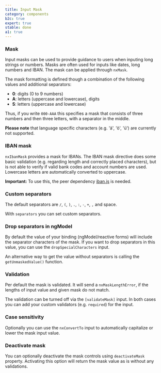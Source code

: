 ```yaml
---
title: Input Mask
category: components
b2c: true
expert: true
stable: done
a1: true
---
```


### Mask

Input masks can be used to provide guidance to users when inputing long strings or numbers. Masks are often used for inputs like dates, long numbers and IBAN. The mask can be applied through `nxMask`.

The mask formatting is defined though a combination of the following values and additional separators:

-   **0**: digits (0 to 9 numbers)
-   **A**: letters (uppercase and lowercase), digits
-   **S**: letters (uppercase and lowercase)

Thus, if you write `000-AAA` this specifies a mask that consists of three numbers and then three letters, with a separator in the middle.

**Please note** that language specific characters (e.g. 'ä', 'ö', 'ü') are currently not supported.

<!-- example(mask) -->

### IBAN mask

`nxIbanMask` provides a mask for IBANs. The IBAN mask directive does some basic validation (e.g. regarding length and correctly placed characters), but is not able to verify if valid bank codes and account numbers are used. Lowercase letters are automatically converted to uppercase.

**Important:** To use this, the peer dependency [iban.js](https://github.com/arhs/iban.js/) is needed.

<!-- example(iban-mask) -->

### Custom separators

The default separators are `/`, `(`, `)`, `.`, `:`, `-`, `+`, `,` and space.

With `separators` you can set custom separators.

<!-- example(mask-separators) -->

### Drop separators in ngModel

By default the value of your binding (ngModel/reactive forms) will include the separator characters of the mask. If you want to drop separators in this value, you can use the `dropSpecialCharacters` input.

An alternative way to get the value without separators is calling the `getUnmaskedValue()` function.

<!-- example(mask-drop-characters) -->

### Validation

Per default the mask is validated. It will send a `nxMaskLengthError`, if the lengths of input value and given mask do not match.

The validation can be turned off via the `[validateMask]` input. In both cases you can add your custom validators (e.g. `required`) for the input.

<!-- example(mask-validation) -->

### Case sensitivity

Optionally you can use the `nxConvertTo` input to automatically capitalize or lower the mask input value.

<!-- example(mask-case) -->

### Deactivate mask

You can optionally deactivate the mask controls using `deactivateMask` property. Activating this option will return the mask value as is without any validations.

<!-- example(mask-deactivate) -->
